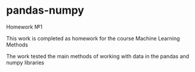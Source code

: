 # pandas-numpy
Homework №1

This work is completed as homework for the course Machine Learning Methods

The work tested the main methods of working with data in the pandas and numpy libraries
